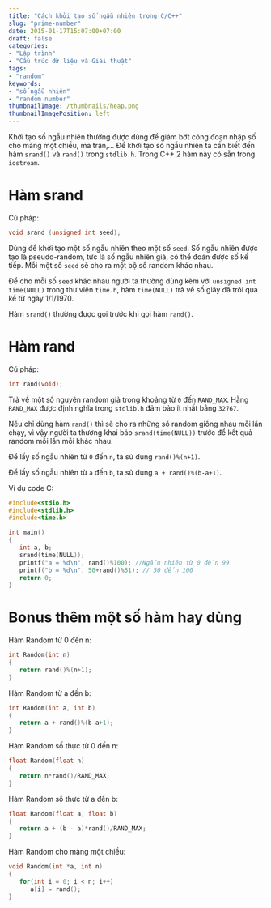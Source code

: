 ```yaml
---
title: "Cách khởi tạo số ngẫu nhiên trong C/C++"
slug: "prime-number"
date: 2015-01-17T15:07:00+07:00
draft: false
categories:
- "Lập trình"
- "Cấu trúc dữ liệu và Giải thuật"
tags:
- "random"
keywords:
- "số ngẫu nhiên"
- "random number"
thumbnailImage: /thumbnails/heap.png
thumbnailImagePosition: left
---
```


Khởi tạo số ngẫu nhiên thường được dùng để giảm bớt công đoạn nhập số cho mảng một chiều, ma trận,... Để khởi tạo số ngẫu nhiên ta cần biết đến hàm `srand()` và `rand()` trong `stdlib.h`. Trong C++ 2 hàm này có sẵn trong `iostream`.

<!--more-->

# Hàm srand

Cú pháp: 

```c++
void srand (unsigned int seed);
```

Dùng để khởi tạo một số ngẫu nhiên theo một số `seed`. Số ngẫu nhiên được tạo là pseudo-random, tức là số ngẫu nhiên giả, có thể đoán được số kế tiếp. Mỗi một số `seed` sẽ cho ra một bộ số random khác nhau.

Để cho mỗi số `seed` khác nhau người ta thường dùng kèm với `unsigned int time(NULL)` trong thư viện `time.h`, hàm `time(NULL)` trả về số giây đã trôi qua kể từ ngày 1/1/1970.

Hàm `srand()` thường được gọi trước khi gọi hàm `rand()`.

# Hàm rand

Cú pháp: 

```c++
int rand(void);
```

Trả về một số nguyên random giả trong khoảng từ `0` đến `RAND_MAX`. Hằng `RAND_MAX` được định nghĩa trong `stdlib.h` đảm bảo ít nhất bằng `32767`.

Nếu chỉ dùng hàm `rand()` thì sẽ cho ra những số random giống nhau mỗi lần chạy, vì vậy người ta thường khai báo `srand(time(NULL))` trước để kết quả random mỗi lần mỗi khác nhau.

Để lấy số ngẫu nhiên từ `0` đến `n`, ta sử dụng `rand()%(n+1)`.

Để lấy số ngẫu nhiên từ `a` đến `b`, ta sử dụng `a + rand()%(b-a+1)`.

Ví dụ code C:

```c++
#include<stdio.h>
#include<stdlib.h>
#include<time.h>

int main()
{
   int a, b;
   srand(time(NULL));
   printf("a = %d\n", rand()%100); //Ngẫu nhiên từ 0 đến 99
   printf("b = %d\n", 50+rand()%51); // 50 đến 100
   return 0;
}
```

# Bonus thêm một số hàm hay dùng

Hàm Random từ 0 đến n:

```cpp
int Random(int n)
{
   return rand()%(n+1);
}
```

Hàm Random từ a đến b:

```cpp
int Random(int a, int b)
{
   return a + rand()%(b-a+1);
}
```

Hàm Random số thực từ 0 đến n:

```cpp
float Random(float n)
{
   return n*rand()/RAND_MAX;
}
```

Hàm Random số thực từ a đến b:

```cpp
float Random(float a, float b)
{
   return a + (b - a)*rand()/RAND_MAX;
}
```

Hàm Random cho mảng một chiều:

```cpp
void Random(int *a, int n)
{
   for(int i = 0; i < n; i++)
      a[i] = rand();
}
```